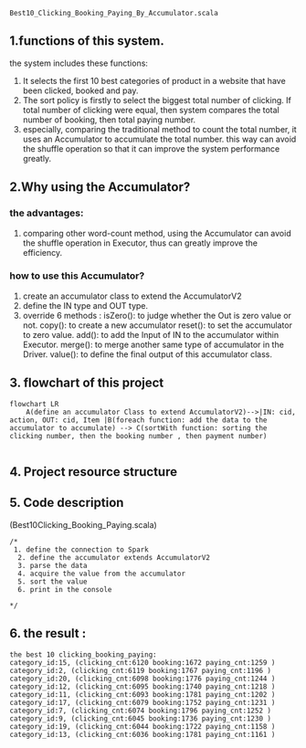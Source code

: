 `Best10_Clicking_Booking_Paying_By_Accumulator.scala
`
## 1.functions of this system.
the system includes these functions:
1. It selects the first 10 best categories of product in a website that have been clicked, booked and pay. 
2. The sort policy is firstly to select the biggest total number of clicking. If total number of clicking were equal, then system compares the total number of booking, then total paying number.
3. especially, comparing the traditional method to count the total number, it uses an Accumulator to accumulate the total number. this way can avoid the shuffle operation so that it can improve the system performance greatly.

## 2.Why using the Accumulator?  
### the advantages:
1. comparing other word-count method, using the Accumulator can avoid the shuffle operation in Executor, thus can greatly improve the efficiency.


### how to use this Accumulator?
1. create an accumulator class to extend the AccumulatorV2
2. define the IN type and OUT type.
3. override 6 methods :
   isZero(): to judge whether the Out is zero value or not.
   copy(): to create a new accumulator
   reset(): to set the accumulator to zero value.
   add(): to add the Input of IN to the accumulator within Executor.
   merge(): to merge another same type of accumulator in the Driver.
   value(): to define the final output of this accumulator class.

##### 
## 3. flowchart of this project

```mermaid
flowchart LR
    A(define an accumulator Class to extend AccumulatorV2)-->|IN: cid, action, OUT: cid, Item |B(foreach function: add the data to the accumulator to accumulate) --> C(sortWith function: sorting the clicking number, then the booking number , then payment number)
    
```

## 4. Project resource structure






## 5. Code description
(Best10Clicking_Booking_Paying.scala)
```
/*
 1. define the connection to Spark
  2. define the accumulator extends AccumulatorV2
  3. parse the data
  4. acquire the value from the accumulator
  5. sort the value
  6. print in the console

*/
```

## 6. the result :

```
the best 10 clicking_booking_paying:
category_id:15, (clicking_cnt:6120 booking:1672 paying_cnt:1259 )
category_id:2, (clicking_cnt:6119 booking:1767 paying_cnt:1196 )
category_id:20, (clicking_cnt:6098 booking:1776 paying_cnt:1244 )
category_id:12, (clicking_cnt:6095 booking:1740 paying_cnt:1218 )
category_id:11, (clicking_cnt:6093 booking:1781 paying_cnt:1202 )
category_id:17, (clicking_cnt:6079 booking:1752 paying_cnt:1231 )
category_id:7, (clicking_cnt:6074 booking:1796 paying_cnt:1252 )
category_id:9, (clicking_cnt:6045 booking:1736 paying_cnt:1230 )
category_id:19, (clicking_cnt:6044 booking:1722 paying_cnt:1158 )
category_id:13, (clicking_cnt:6036 booking:1781 paying_cnt:1161 )

```

